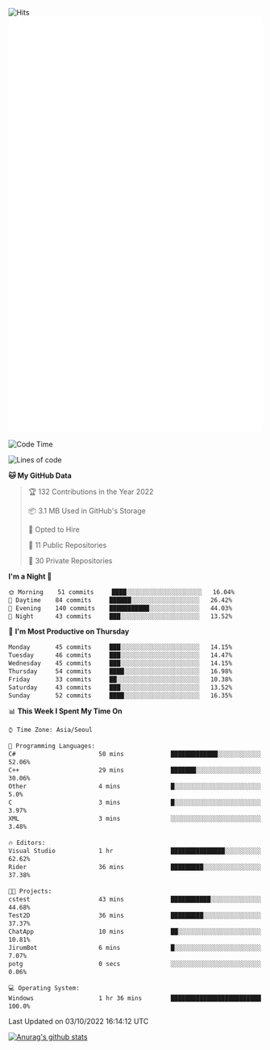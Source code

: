 ![Hits](https://hits.seeyoufarm.com/api/count/incr/badge.svg?url=https%3A%2F%2Fgithub.com%2Fkokose1234&count_bg=%2379C83D&title_bg=%23555555&icon=apple.svg&icon_color=%23E7E7E7&title=hits&edge_flat=false)
<br/>
![Metrics](https://github.com/kokose1234/kokose1234/blob/main/github-metrics.svg)

<!--START_SECTION:waka-->
![Code Time](http://img.shields.io/badge/Code%20Time-696%20hrs%2021%20mins-blue)

![Lines of code](https://img.shields.io/badge/From%20Hello%20World%20I%27ve%20Written-901%20Thousand%20lines%20of%20code-blue)

**🐱 My GitHub Data** 

> 🏆 132 Contributions in the Year 2022
 > 
> 📦 3.1 MB Used in GitHub's Storage 
 > 
> 💼 Opted to Hire
 > 
> 📜 11 Public Repositories 
 > 
> 🔑 30 Private Repositories  
 > 
**I'm a Night 🦉** 

```text
🌞 Morning    51 commits     ████░░░░░░░░░░░░░░░░░░░░░   16.04% 
🌆 Daytime    84 commits     ██████░░░░░░░░░░░░░░░░░░░   26.42% 
🌃 Evening    140 commits    ███████████░░░░░░░░░░░░░░   44.03% 
🌙 Night      43 commits     ███░░░░░░░░░░░░░░░░░░░░░░   13.52%

```
📅 **I'm Most Productive on Thursday** 

```text
Monday       45 commits     ███░░░░░░░░░░░░░░░░░░░░░░   14.15% 
Tuesday      46 commits     ███░░░░░░░░░░░░░░░░░░░░░░   14.47% 
Wednesday    45 commits     ███░░░░░░░░░░░░░░░░░░░░░░   14.15% 
Thursday     54 commits     ████░░░░░░░░░░░░░░░░░░░░░   16.98% 
Friday       33 commits     ██░░░░░░░░░░░░░░░░░░░░░░░   10.38% 
Saturday     43 commits     ███░░░░░░░░░░░░░░░░░░░░░░   13.52% 
Sunday       52 commits     ████░░░░░░░░░░░░░░░░░░░░░   16.35%

```


📊 **This Week I Spent My Time On** 

```text
⌚︎ Time Zone: Asia/Seoul

💬 Programming Languages: 
C#                       50 mins             █████████████░░░░░░░░░░░░   52.06% 
C++                      29 mins             ███████░░░░░░░░░░░░░░░░░░   30.06% 
Other                    4 mins              █░░░░░░░░░░░░░░░░░░░░░░░░   5.0% 
C                        3 mins              █░░░░░░░░░░░░░░░░░░░░░░░░   3.97% 
XML                      3 mins              ░░░░░░░░░░░░░░░░░░░░░░░░░   3.48%

🔥 Editors: 
Visual Studio            1 hr                ███████████████░░░░░░░░░░   62.62% 
Rider                    36 mins             █████████░░░░░░░░░░░░░░░░   37.38%

🐱‍💻 Projects: 
cstest                   43 mins             ███████████░░░░░░░░░░░░░░   44.68% 
Test2D                   36 mins             █████████░░░░░░░░░░░░░░░░   37.37% 
ChatApp                  10 mins             ██░░░░░░░░░░░░░░░░░░░░░░░   10.81% 
JirumBot                 6 mins              █░░░░░░░░░░░░░░░░░░░░░░░░   7.07% 
potg                     0 secs              ░░░░░░░░░░░░░░░░░░░░░░░░░   0.06%

💻 Operating System: 
Windows                  1 hr 36 mins        █████████████████████████   100.0%

```


 Last Updated on 03/10/2022 16:14:12 UTC
<!--END_SECTION:waka-->

[![Anurag's github stats](https://github-readme-stats.vercel.app/api?username=kokose1234&theme=dracula)](https://github.com/anuraghazra/github-readme-stats)



	

